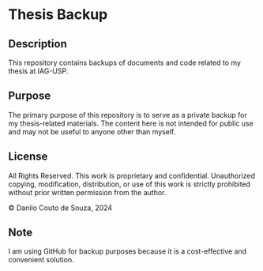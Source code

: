 # Thesis Backup

## Description
This repository contains backups of documents and code related to my thesis at IAG-USP. 

## Purpose
The primary purpose of this repository is to serve as a private backup for my thesis-related materials. The content here is not intended for public use and may not be useful to anyone other than myself.

## License
All Rights Reserved. This work is proprietary and confidential. Unauthorized copying, modification, distribution, or use of this work is strictly prohibited without prior written permission from the author.

© Danilo Couto de Souza, 2024

## Note
I am using GitHub for backup purposes because it is a cost-effective and convenient solution.
